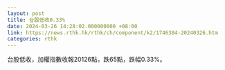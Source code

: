 ```yaml
---
layout: post
title: 台股低收0.33%　
date: 2024-03-26 14:28:02.000000000 +08:00
link: https://news.rthk.hk/rthk/ch/component/k2/1746304-20240326.htm
categories: rthk
---
```


台股低收，加權指數收報20126點，跌65點，跌幅0.33%。
